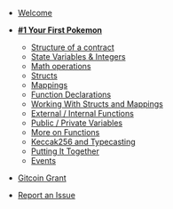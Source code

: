 - [Welcome](./README.md)

- [**#1 Your First Pokemon**](1/introduction.md)

  - [Structure of a contract](1/contract_structure.md)
  - [State Variables & Integers](1/state_vars_and_ints.md)
  - [Math operations](1/math_operations.md)
  - [Structs](1/structs.md)
  - [Mappings](1/mappings.md)
  - [Function Declarations](1/function_declarations.md)
  - [Working With Structs and Mappings](1/working_with_structs.md)
  - [External / Internal Functions](1/external_internal_functions.md)
  - [Public / Private Variables](1/public_private_vars.md)
  - [More on Functions](1/more_on_functions.md)
  - [Keccak256 and Typecasting](1/keccak256-and-typecasting.md)
  - [Putting It Together](1/putting_it_together.md)
  - [Events](1/events.md)
  <!-- - [Glossary](https://substrate.dev/docs/overview/glossary) -->

- [Gitcoin Grant](https://gitcoin.co/grants/1122/vyperfun)
- [Report an Issue](https://github.com/dappkit/vyper.fun/issues)
<!-- - [r/substrate](https://www.reddit.com/r/substrate) -->
